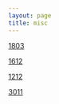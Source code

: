 ```yaml
---
layout: page
title: misc
---
```

[1803](https://drive.google.com/open?id=11MXwqdjE_E5-RAnzegs_rAJxMn4B_mdd)

[1612](https://drive.google.com/open?id=1OGnPJFN1C0M4G0Hg2XDHTjaOwcmKldpA)

[1212](https://drive.google.com/open?id=1G69crCooxcMi6BOT4xTGcJ7A08m57Gmb)

[3011](https://drive.google.com/open?id=1m_mFMrU0ew54O8XBlZRiNzqU1BZTByUf)
